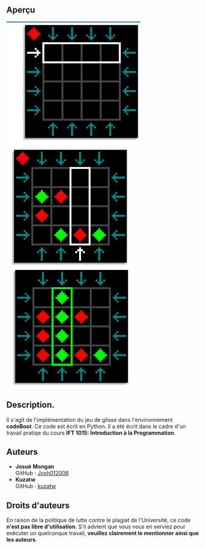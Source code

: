 ## Aperçu

![Image1](images/img1.png "Aperçu du jeu") ![Image2](images/img2.png "Partie en cours") ![Image3](images/img3.png "Victoire")


## Description.

Il s'agit de l'implémentation du jeu de glisse dans l'environnement **codeBoot**. Ce code est écrit en Python.
Il a été écrit dans le cadre d'un travail pratiqe du cours **IFT 1015: Introduction à la Programmation**.



## Auteurs

- **Josué Mongan**  
  GitHub : [Josh012006](https://github.com/Josh012006)  
- **Kuzatw**  
  GitHub : [kuzatw](https://github.com/kuzatw)



## Droits d'auteurs

En raison de la politique de lutte contre le plagiat de l'Université, ce code **n'est pas libre d'utilisation**.
S'il advient que vous vous en serviez pour exécuter un quelconque travail, **veuillez clairement le mentionner ainsi que les auteurs**.